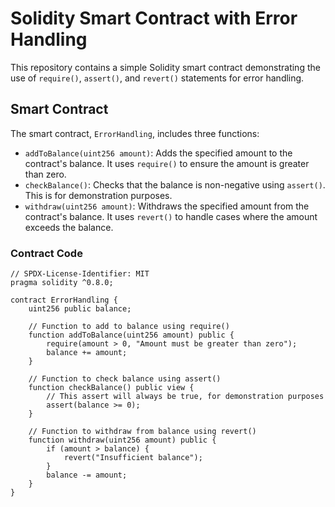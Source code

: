# Solidity Smart Contract with Error Handling

This repository contains a simple Solidity smart contract demonstrating the use of `require()`, `assert()`, and `revert()` statements for error handling.

## Smart Contract

The smart contract, `ErrorHandling`, includes three functions:

- `addToBalance(uint256 amount)`: Adds the specified amount to the contract's balance. It uses `require()` to ensure the amount is greater than zero.
- `checkBalance()`: Checks that the balance is non-negative using `assert()`. This is for demonstration purposes.
- `withdraw(uint256 amount)`: Withdraws the specified amount from the contract's balance. It uses `revert()` to handle cases where the amount exceeds the balance.

### Contract Code

```solidity
// SPDX-License-Identifier: MIT
pragma solidity ^0.8.0;

contract ErrorHandling {
    uint256 public balance;

    // Function to add to balance using require()
    function addToBalance(uint256 amount) public {
        require(amount > 0, "Amount must be greater than zero");
        balance += amount;
    }

    // Function to check balance using assert()
    function checkBalance() public view {
        // This assert will always be true, for demonstration purposes
        assert(balance >= 0);
    }

    // Function to withdraw from balance using revert()
    function withdraw(uint256 amount) public {
        if (amount > balance) {
            revert("Insufficient balance");
        }
        balance -= amount;
    }
}
```
